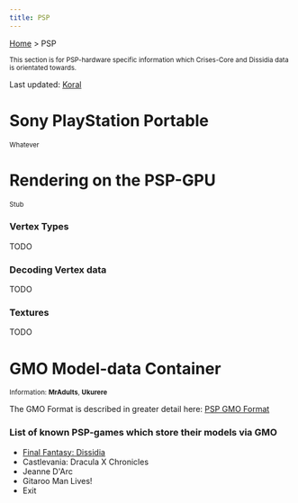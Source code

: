 ```yaml
---
title: PSP
---
```


[Home](Main_Page.md) > PSP

<small> This section is for PSP-hardware specific information which Crises-Core and Dissidia data is orientated towards. </small>

Last updated: [Koral](User:Koral.md)

  

# Sony PlayStation Portable

<small>Whatever</small>

  

# Rendering on the PSP-GPU

<small>Stub</small>

### Vertex Types

TODO

  

### Decoding Vertex data

TODO

  

### Textures

TODO

  

# GMO Model-data Container

<small>Information: **MrAdults**, **Ukurere**</small>

  
The GMO Format is described in greater detail here: [PSP GMO Format](PSP/GMO_Format.md)

  

### List of known PSP-games which store their models via GMO

-   [Final Fantasy: Dissidia](Dissidia.md)
-   Castlevania: Dracula X Chronicles
-   Jeanne D'Arc
-   Gitaroo Man Lives!
-   Exit
